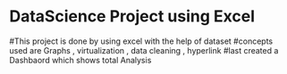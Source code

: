 # DataScience Project using Excel
#This project is done by using excel with the help of dataset
#concepts used are Graphs , virtualization , data cleaning , hyperlink
#last created a Dashbaord which shows total Analysis

